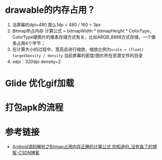 # drawable的内存占用？
1.  当屏幕的dpi=480 那么1dp = 480 / 160 = 3px
2. Bitmap所占内存 计算公式 = bitmapWidth * bitmapHeight * ColorType， ColorType跟图片的像素存储方式有关，比如ARGB_8888方式存储，一个像素占用4个字节；
3. 在计算大小的过程中，宽高会进行缩放，缩放比例为`scale = (float) targetDensity / density`  当前屏幕的密度/图片所在资源文件的目录
4. xdpi：320dpi density=2
# Glide 优化gif加载
# 打包apk的流程
# 参考链接
- [Android源码解析之Bitmap占用内存正确的计算公式 你知道吗\_没有鱼了的博客-CSDN博客](https://xyang.blog.csdn.net/article/details/84109226)